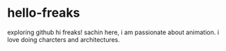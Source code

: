 # hello-freaks
exploring github
hi freaks!
sachin here, i am passionate about animation. 
i love doing charcters and architectures.
